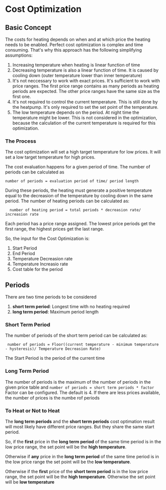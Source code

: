 # Cost Optimization

## Basic Concept

The costs for heating depends on when and at which price the heating needs to be enabled.
Perfect cost optimization is complex and time consuming. That's why this approach has the following simplifying assumptions:
1. Increasing temperature when heating is linear function of time
2. Decreasing temperature is also a linear function of time. It is caused by cooling down (outer temperature lower than inner temperature)
3. It's not neccessary to work with exact prices. It's sufficient to work with price ranges.
  The first price range contains as many periods as heating periods are expected.
  The other price ranges have the same size as the first one.
4. It's not required to control the current temperature. This is still done by the heatpump.
  It's only required to set the set point of the temperature.
5. The low temperature depends on the period. At night time the temperature might be lower.
  This is not considered in the optimization, because the calculation of the current temperature is required for this optimization.

### The Process
The cost optimization will set a high target temperature for low prices. It will set a low target temperature for high prices.

The cost evaluation happens for a given period of time.
The number of periods can be calculated as
```
number of periods = evaluation period of time/ period length
```
During these periods, the heating must generate a positive temperature equal to the decreasion of the temperature by cooling down in the same period.
The number of heating periods can be calculated as:
```
  number of heating period = total periods * decreasion rate/ increasion rate
```
Each period has a price range assigned.
The lowest price periods get the first range, the highest prices get the last range.

So, the input for the Cost Optimization is:
1. Start Period
2. End Period
3. Temperature Decreasion rate
4. Temperature Increasio rate
5. Cost table for the period

## Periods
There are two time periods to be considered
1. **short term period**: Longest time with no heating required
2. **long term period**: Maximum period length

### Short Term Period

The number of periods of the short term period can be calculated as:
```
 number of periods = Floor((current temperature - minimum temperature - hysteresis)/ Temperature Decreasion Rate)
```
The Start Period is the period of the current time
### Long Term Period
The number of periods is the maximum of the number of periods in the given price table and ```number of periods = short term periods * factor```
Factor can be configured. The default is 4. If there are less prices available, the number of prices is the numbe rof periods

### To Heat or Not to Heat
The **long term periods** and the **short term periods** cost optimation result will most likely have different price ranges. But they share the same start period.

So, if the **first** price in the **long term period** of the same time period is in the low price range, the set point will be the **high temperature**.

Otherwise if **any** price in the **long term period** of the same time period is in the low price range the set point will be the **low temperature**.

Otherwise if the **first** price of the **short term period** is in the low price range, the set point will be the **high temperature**.
Otherwise the set point will be **low temperature**